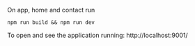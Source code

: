 On app, home and contact run

```
npm run build && npm run dev
```

To open and see the application running: http://localhost:9001/

